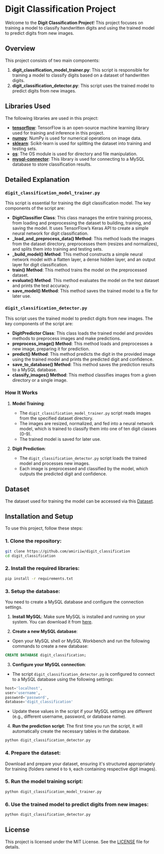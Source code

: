 # Digit Classification Project
Welcome to the **Digit Classification Project**! This project focuses on training a model to classify handwritten digits and using the trained model to predict digits from new images.

## Overview
This project consists of two main components:
1. **digit_classification_model_trainer.py**: This script is responsible for training a model to classify digits based on a dataset of handwritten digits.
2. **digit_classification_detector.py**: This script uses the trained model to predict digits from new images.

## Libraries Used
The following libraries are used in this project:  
- **[tensorflow](https://www.tensorflow.org/)**: TensorFlow is an open-source machine learning library used for training and inference in this project.
- **[numpy](https://numpy.org/)**: NumPy is used for numerical operations on image data.
- **[sklearn](https://scikit-learn.org/)**: Scikit-learn is used for splitting the dataset into training and testing sets.
- **[os](https://python.readthedocs.io/en/stable/library/os.html)**: The OS module is used for directory and file manipulation.
- **[mysql-connector](https://pypi.org/project/mysql-connector-python/)**: This library is used for connecting to a MySQL database to store classification results.

## Detailed Explanation
### `digit_classification_model_trainer.py`
This script is essential for training the digit classification model. The key components of the script are:

- **DigitClassifier Class**: This class manages the entire training process, from loading and preprocessing the dataset to building, training, and saving the model. It uses TensorFlow’s Keras API to create a simple neural network for digit classification.
- **_load_and_preprocess_data() Method**: This method loads the images from the dataset directory, preprocesses them (resizes and normalizes), and splits them into training and testing sets.
- **_build_model() Method**: This method constructs a simple neural network model with a flatten layer, a dense hidden layer, and an output layer for digit classification.
- **train() Method**: This method trains the model on the preprocessed dataset.
- **evaluate() Method**: This method evaluates the model on the test dataset and prints the test accuracy.
- **save_model() Method**: This method saves the trained model to a file for later use.

### `digit_classification_detector.py`
This script uses the trained model to predict digits from new images. The key components of the script are:
- **DigitPredictor Class**: This class loads the trained model and provides methods to preprocess images and make predictions.
- **preprocess_image() Method**: This method loads and preprocesses a new image, preparing it for prediction.
- **predict() Method**: This method predicts the digit in the provided image using the trained model and prints the predicted digit and confidence.
- **save_to_database() Method**: This method saves the prediction results to a MySQL database.
- **classify_images() Method**: This method classifies images from a given directory or a single image.

### How It Works
1. **Model Training**:
    - The `digit_classification_model_trainer.py` script reads images from the specified dataset directory.
    - The images are resized, normalized, and fed into a neural network model, which is trained to classify them into one of ten digit classes (0-9).
    - The trained model is saved for later use.

2. **Digit Prediction**:
    - The `digit_classification_detector.py` script loads the trained model and processes new images.
    - Each image is preprocessed and classified by the model, which outputs the predicted digit and confidence.

## Dataset
The dataset used for training the model can be accessed via this [Dataset](https://drive.google.com/drive/folders/127c2JXxepw8iQ6gRRinPIM5fnRY4ztS9?usp=sharing).

## Installation and Setup
To use this project, follow these steps:

### 1. Clone the repository:
```bash
git clone https://github.com/amiriiw/digit_classification
cd digit_classification
```

### 2. Install the required libraries:
```bash
pip install -r requirements.txt
```

### 3. Setup the database:
You need to create a MySQL database and configure the connection settings.

1. **Install MySQL**: Make sure MySQL is installed and running on your system. You can download it from [here](https://dev.mysql.com/downloads/installer/).
   
2. **Create a new MySQL database**:  
- Open your MySQL shell or MySQL Workbench and run the following commands to create a new database:
```sql
CREATE DATABASE digit_classification;
```

3. **Configure your MySQL connection**:  
- The script `digit_classification_detector.py` is configured to connect to a MySQL database using the following settings:
```python
host='localhost',
user='username',
password='password',
database='digit_classification'
```
- Update these values in the script if your MySQL settings are different (e.g., different username, password, or database name).

4. **Run the prediction script**: The first time you run the script, it will automatically create the necessary tables in the database.
```bash
python digit_classification_detector.py
```

### 4. Prepare the dataset:
Download and prepare your dataset, ensuring it's structured appropriately for training (folders named `0` to `9`, each containing respective digit images).

### 5. Run the model training script:
```bash
python digit_classification_model_trainer.py
```

### 6. Use the trained model to predict digits from new images:
```bash
python digit_classification_detector.py
```

## License
This project is licensed under the MIT License. See the [LICENSE](LICENSE) file for details.
